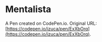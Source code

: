 # Mentalista

A Pen created on CodePen.io. Original URL: [https://codepen.io/izuca/pen/ExXbOrq](https://codepen.io/izuca/pen/ExXbOrq).


